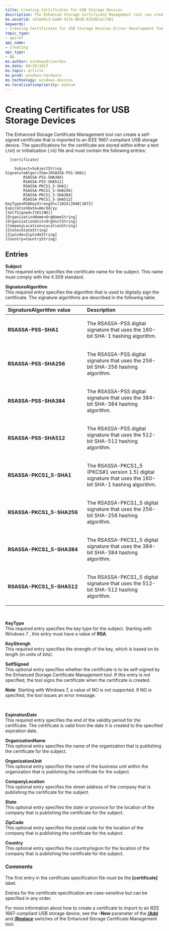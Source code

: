 ```yaml
---
title: Creating Certificates for USB Storage Devices
description: The Enhanced Storage Certificate Management tool can create a self-signed certificate that is imported to an IEEE 1667-compliant USB storage device.
ms.assetid: c63e69c3-ba60-417e-8838-825d81ac7301
keywords:
- Creating Certificates for USB Storage Devices Driver Development Tools
topic_type:
- apiref
api_name:
- Creating
api_type:
- NA
ms.author: windowsdriverdev
ms.date: 04/20/2017
ms.topic: article
ms.prod: windows-hardware
ms.technology: windows-devices
ms.localizationpriority: medium
---
```


# Creating Certificates for USB Storage Devices


The Enhanced Storage Certificate Management tool can create a self-signed certificate that is imported to an IEEE 1667-compliant USB storage device. The specifications for the certificate are stored within either a text (.txt) or initialization (.ini) file and must contain the following entries:

```
  [certificate]

    Subject=SubjectString
SignatureAlgorithm=[RSASSA-PSS-SHA1|
        RSASSA-PSS-SHA384|
        RSASSA-PSS-SHA512|
        RSASSA-PKCS1_5-SHA1|
        RSASSA-PKCS1_5-SHA256|
        RSASSA-PKCS1_5-SHA384|
        RSASSA-PKCS1_5-SHA512]
KeyType=RSAKeyStrength=[1024|2048|3072]
ExpirationDate=mm/dd/yy
[SelfSigned=[YES|NO]]
[OrganizationName=OrgNameString]
[OrganizationUnit=OrgUnitString]
[CompanyLocation=LocationString]
[State=StateString]
[ZipCode=ZipCodeString]
[Country=CountryString]
```

## <span id="Entries"></span><span id="entries"></span><span id="ENTRIES"></span>Entries


<span id="_______Subject______"></span><span id="_______subject______"></span><span id="_______SUBJECT______"></span> **Subject**   
This required entry specifies the certificate name for the subject. This name must comply with the X.509 standard.

<span id="_______SignatureAlgorithm______"></span><span id="_______signaturealgorithm______"></span><span id="_______SIGNATUREALGORITHM______"></span> **SignatureAlgorithm**   
This required entry specifies the algorithm that is used to digitally sign the certificate. The signature algorithms are described in the following table.

<table>
<colgroup>
<col width="50%" />
<col width="50%" />
</colgroup>
<thead>
<tr class="header">
<th align="left">SignatureAlgorithm value</th>
<th align="left">Description</th>
</tr>
</thead>
<tbody>
<tr class="odd">
<td align="left"><p><strong>RSASSA-PSS-SHA1</strong></p></td>
<td align="left"><p>The RSASSA-PSS digital signature that uses the 160-bit SHA-1 hashing algorithm.</p></td>
</tr>
<tr class="even">
<td align="left"><p><strong>RSASSA-PSS-SHA256</strong></p></td>
<td align="left"><p>The RSASSA-PSS digital signature that uses the 256-bit SHA-256 hashing algorithm.</p></td>
</tr>
<tr class="odd">
<td align="left"><p><strong>RSASSA-PSS-SHA384</strong></p></td>
<td align="left"><p>The RSASSA-PSS digital signature that uses the 384-bit SHA-384 hashing algorithm.</p></td>
</tr>
<tr class="even">
<td align="left"><p><strong>RSASSA-PSS-SHA512</strong></p></td>
<td align="left"><p>The RSASSA-PSS digital signature that uses the 512-bit SHA-512 hashing algorithm.</p></td>
</tr>
<tr class="odd">
<td align="left"><p><strong>RSASSA-PKCS1_5-SHA1</strong></p></td>
<td align="left"><p>The RSASSA-PKCS1_5 (PKCS#1 version 1.5) digital signature that uses the 160-bit SHA-1 hashing algorithm.</p></td>
</tr>
<tr class="even">
<td align="left"><p><strong>RSASSA-PKCS1_5-SHA256</strong></p></td>
<td align="left"><p>The RSASSA-PKCS1_5 digital signature that uses the 256-bit SHA-256 hashing algorithm.</p></td>
</tr>
<tr class="odd">
<td align="left"><p><strong>RSASSA-PKCS1_5-SHA384</strong></p></td>
<td align="left"><p>The RSASSA-PKCS1_5 digital signature that uses the 384-bit SHA-384 hashing algorithm.</p></td>
</tr>
<tr class="even">
<td align="left"><p><strong>RSASSA-PKCS1_5-SHA512</strong></p></td>
<td align="left"><p>The RSASSA-PKCS1_5 digital signature that uses the 512-bit SHA-512 hashing algorithm.</p></td>
</tr>
</tbody>
</table>

 

<span id="_______KeyType______"></span><span id="_______keytype______"></span><span id="_______KEYTYPE______"></span> **KeyType**   
This required entry specifies the key type for the subject. Starting with Windows 7 , this entry must have a value of **RSA**.

<span id="_______KeyStrengh______"></span><span id="_______keystrengh______"></span><span id="_______KEYSTRENGH______"></span> **KeyStrengh**   
This required entry specifies the strength of the key, which is based on its length (in units of bits).

<span id="_______SelfSigned______"></span><span id="_______selfsigned______"></span><span id="_______SELFSIGNED______"></span> **SelfSigned**   
This optional entry specifies whether the certificate is to be self-signed by the Enhanced Storage Certificate Management tool. If this entry is not specified, the tool signs the certificate when the certificate is created.

**Note**  Starting with Windows 7, a value of NO is not supported. If NO is specified, the tool issues an error message.

 

<span id="_______ExpirationDate______"></span><span id="_______expirationdate______"></span><span id="_______EXPIRATIONDATE______"></span> **ExpirationDate**   
This required entry specifies the end of the validity period for the certificate. The certificate is valid from the date it is created to the specified expiration date.

<span id="_______OrganizationName______"></span><span id="_______organizationname______"></span><span id="_______ORGANIZATIONNAME______"></span> **OrganizationName**   
This optional entry specifies the name of the organization that is publishing the certificate for the subject.

<span id="_______OrganizationUnit______"></span><span id="_______organizationunit______"></span><span id="_______ORGANIZATIONUNIT______"></span> **OrganizationUnit**   
This optional entry specifies the name of the business unit within the organization that is publishing the certificate for the subject.

<span id="_______CompanyLocation______"></span><span id="_______companylocation______"></span><span id="_______COMPANYLOCATION______"></span> **CompanyLocation**   
This optional entry specifies the street address of the company that is publishing the certificate for the subject.

<span id="_______State______"></span><span id="_______state______"></span><span id="_______STATE______"></span> **State**   
This optional entry specifies the state or province for the location of the company that is publishing the certificate for the subject.

<span id="_______ZipCode______"></span><span id="_______zipcode______"></span><span id="_______ZIPCODE______"></span> **ZipCode**   
This optional entry specifies the postal code for the location of the company that is publishing the certificate for the subject.

<span id="_______Country______"></span><span id="_______country______"></span><span id="_______COUNTRY______"></span> **Country**   
This optional entry specifies the country/region for the location of the company that is publishing the certificate for the subject.

### <span id="comments"></span><span id="COMMENTS"></span>Comments

The first entry in the certificate specification file must be the **\[certificate\]** label.

Entries for the certificate specification are case-sensitive but can be specified in any order.

For more information about how to create a certificate to import to an IEEE 1667-compliant USB storage device, see the **-New** parameter of the [**/Add**](enhstor-add-switch.md) and [**/Replace**](-replace-switch.md) switches of the Enhanced Storage Certificate Management tool.

 

 





